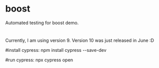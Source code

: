 # boost
Automated testing for boost demo.
#
Currently, I am using version 9. Version 10 was just released in June :D

#install cypress: npm install cypress --save-dev

#run cypress: npx cypress open
